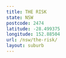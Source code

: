 ```yaml
---
title: THE RISK
state: NSW
postcode: 2474
latitude: -28.499375
longitude: 152.88504
url: /nsw/the-risk/
layout: suburb
---
```

